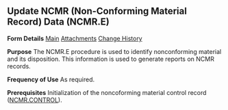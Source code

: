 ## Update NCMR (Non-Conforming Material Record) Data (NCMR.E)
<PageHeader />

**Form Details**
[Main](../NCMR-E-1/README.md)
[Attachments](../NCMR-E-2/README.md)
[Change History](../NCMR-E-3/README.md)

**Purpose**
The NCMR.E procedure is used to identify nonconforming material and its
disposition. This information is used to generate reports on NCMR records.

**Frequency of Use**
As required.

**Prerequisites**
Initialization of the noncoforming material control record
([NCMR.CONTROL](../NCMR-CONTROL/README.md)).

<badge text= "Version 8.10.57 " vertical="middle" />

<PageFooter />
